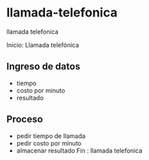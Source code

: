 # llamada-telefonica
llamada telefonica

Inicio: Llamada telefónica
## Ingreso de datos
- tiempo
- costo por minuto
- resultado

## Proceso
- pedir tiempo de llamada
- pedir costo por minuto
- almacenar resultado
Fin : llamada telefonica